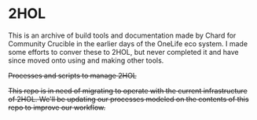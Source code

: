 # 2HOL
This is an archive of build tools and documentation made by Chard for Community Crucible in the earlier days of the OneLife eco system.
I made some efforts to conver these to 2HOL, but never completed it and have since moved onto using and making other tools.

~~Processes and scripts to manage 2HOL~~

~~This repo is in need of migrating to operate with the current infrastructure of 2HOL.
We'll be updating our processes modeled on the contents of this repo to improve our workflow.~~
